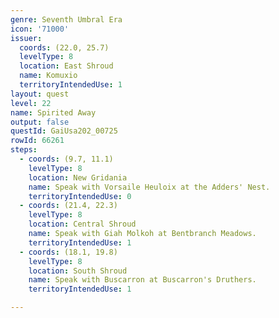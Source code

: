 ```yaml
---
genre: Seventh Umbral Era
icon: '71000'
issuer:
  coords: (22.0, 25.7)
  levelType: 8
  location: East Shroud
  name: Komuxio
  territoryIntendedUse: 1
layout: quest
level: 22
name: Spirited Away
output: false
questId: GaiUsa202_00725
rowId: 66261
steps:
  - coords: (9.7, 11.1)
    levelType: 8
    location: New Gridania
    name: Speak with Vorsaile Heuloix at the Adders' Nest.
    territoryIntendedUse: 0
  - coords: (21.4, 22.3)
    levelType: 8
    location: Central Shroud
    name: Speak with Giah Molkoh at Bentbranch Meadows.
    territoryIntendedUse: 1
  - coords: (18.1, 19.8)
    levelType: 8
    location: South Shroud
    name: Speak with Buscarron at Buscarron's Druthers.
    territoryIntendedUse: 1

---
```

